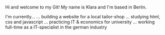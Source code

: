 Hi and welcome to my Git!
My name is Klara and I'm based in Berlin.

I'm currently...
... building a website for a local tailor-shop
... studying html, css and javascript
... practicing IT & economics for university 
... working full-time as a IT-specialist in the german industry
